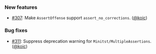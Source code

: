 ### New features

* [#307](https://github.com/rubocop/rubocop-minitest/pull/307): Make `AssertOffense` support `assert_no_corrections`. ([@koic][])

### Bug fixes

* [#311](https://github.com/rubocop/rubocop-minitest/pull/311): Suppress deprecation warning for `Minitst/MultipleAssertions`. ([@koic][])

[@koic]: https://github.com/koic

